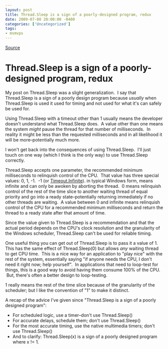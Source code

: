 ```yaml
---
layout: post
title: Thread.Sleep is a sign of a poorly-designed program, redux
date: 2009-07-08 20:00:00 -0400
categories: ['Uncategorized']
tags:
- msmvps
---
```

[Source](http://blogs.msmvps.com/peterritchie/2009/07/09/thread-sleep-is-a-sign-of-a-poorly-designed-program-redux/ "Permalink to Thread.Sleep is a sign of a poorly-designed program, redux")

# Thread.Sleep is a sign of a poorly-designed program, redux

My post on Thread.Sleep was a slight generalization.  I say that Thread.Sleep is a sign of a poorly design program because *usually* when Thread.Sleep is used it used for timing and not used for what it's can safely be used for. 

Using Thread.Sleep with a timeout other than 1 usually means the developer doesn't understand what Thread.Sleep does.  A value other than one means the system _might_ pause the thread for that number of milliseconds.  In reality it might be less than the requested milliseconds and in all likelihood it will be more–potentially much more. 

I won't get back into the consequences of using Thread.Sleep.  I'll just touch on one way (which I think is the only way) to use Thread.Sleep correctly. 

Thread.Sleep accepts one parameter, the recommended minimum milliseconds to relinquish control of the CPU.  That value has three special values: 0, 1, -1.  -1 (or [Timeout.Infinite][1]). in typical Windows form, means infinite and can only be awoken by aborting the thread.  0 means relinquish control of the rest of the time slice to another waiting thread of equal priority and go into a ready state–potentially returning immediately if no other threads are waiting.  A value between 0 and infinite means relinquish control of the CPU for a recommended minimum milliseconds and return the thread to a ready state after that amount of time. 

Since the value given to Thread.Sleep is a recommendation and that the actual period depends on the CPU's clock resolution and the granularity of the Windows scheduler, Thread.Sleep can't be used for reliable timing. 

One useful thing you can get out of Thread.Sleep is to pass it a value of 1.  This has the same effect of Thread.Sleep(0) but allows *any* waiting thread to get CPU time.  This is a nice way for an application to "play nice" with the rest of the system, essentially saying "if anyone needs the CPU, I don't need it right now; help yourself".  In applications that need to loop-test for things, this is a good way to avoid having them consume 100% of the CPU.  But, there's often a better design to loop-testing.

1 really means the rest of the time slice because of the granularity of the scheduler; but I like the convention of "1" to make it distinct. 

A recap of the advice I've given since "Thread.Sleep is a sign of a poorly designed program":

* For scheduled logic, use a timer–don't use Thread.Sleep()
* For accurate delays, schedule them; don't use Thread.Sleep()
* For the most accurate timing, use the native multimedia timers; don't use Thread.Sleep()
* And to clarify: Thread.Sleep(x) is a sign of a poorly designed program where x != 1. 

[1]: http://msdn.microsoft.com/en-us/library/system.threading.timeout.infinite.aspx

